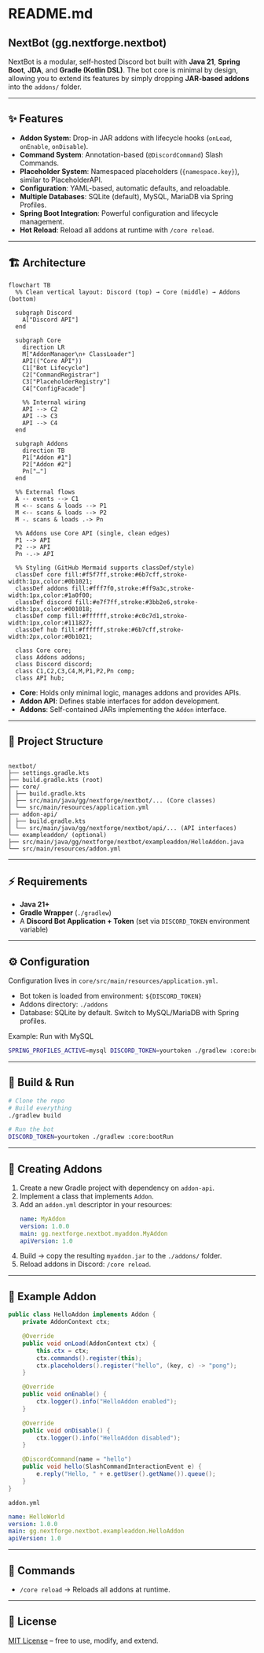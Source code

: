 # README.md

## NextBot (gg.nextforge.nextbot)

NextBot is a modular, self-hosted Discord bot built with **Java 21**, **Spring Boot**, **JDA**, and **Gradle (Kotlin
DSL)**. The bot core is minimal by design, allowing you to extend its features by simply dropping **JAR-based addons**
into the `addons/` folder.

---

## ✨ Features

- **Addon System**: Drop-in JAR addons with lifecycle hooks (`onLoad`, `onEnable`, `onDisable`).
- **Command System**: Annotation-based (`@DiscordCommand`) Slash Commands.
- **Placeholder System**: Namespaced placeholders (`{namespace.key}`), similar to PlaceholderAPI.
- **Configuration**: YAML-based, automatic defaults, and reloadable.
- **Multiple Databases**: SQLite (default), MySQL, MariaDB via Spring Profiles.
- **Spring Boot Integration**: Powerful configuration and lifecycle management.
- **Hot Reload**: Reload all addons at runtime with `/core reload`.

---

## 🏗️ Architecture

```mermaid
flowchart TB
  %% Clean vertical layout: Discord (top) → Core (middle) → Addons (bottom)

  subgraph Discord
    A["Discord API"]
  end

  subgraph Core
    direction LR
    M["AddonManager\n+ ClassLoader"]
    API(("Core API"))
    C1["Bot Lifecycle"]
    C2["CommandRegistrar"]
    C3["PlaceholderRegistry"]
    C4["ConfigFacade"]

    %% Internal wiring
    API --> C2
    API --> C3
    API --> C4
  end

  subgraph Addons
    direction TB
    P1["Addon #1"]
    P2["Addon #2"]
    Pn["…"]
  end

  %% External flows
  A -- events --> C1
  M <-- scans & loads --> P1
  M <-- scans & loads --> P2
  M -. scans & loads .-> Pn

  %% Addons use Core API (single, clean edges)
  P1 --> API
  P2 --> API
  Pn -.-> API

  %% Styling (GitHub Mermaid supports classDef/style)
  classDef core fill:#f5f7ff,stroke:#6b7cff,stroke-width:1px,color:#0b1021;
  classDef addons fill:#fff7f0,stroke:#ff9a3c,stroke-width:1px,color:#1a0f00;
  classDef discord fill:#e7f7ff,stroke:#3bb2e6,stroke-width:1px,color:#001018;
  classDef comp fill:#ffffff,stroke:#c0c7d1,stroke-width:1px,color:#111827;
  classDef hub fill:#ffffff,stroke:#6b7cff,stroke-width:2px,color:#0b1021;

  class Core core;
  class Addons addons;
  class Discord discord;
  class C1,C2,C3,C4,M,P1,P2,Pn comp;
  class API hub;
```

- **Core**: Holds only minimal logic, manages addons and provides APIs.
- **Addon API**: Defines stable interfaces for addon development.
- **Addons**: Self-contained JARs implementing the `Addon` interface.

---

## 📂 Project Structure
```

nextbot/
├── settings.gradle.kts
├── build.gradle.kts (root)
├── core/
│ ├── build.gradle.kts
│ ├── src/main/java/gg/nextforge/nextbot/... (Core classes)
│ └── src/main/resources/application.yml
├── addon-api/
│ ├── build.gradle.kts
│ └── src/main/java/gg/nextforge/nextbot/api/... (API interfaces)
└── exampleaddon/ (optional)
├── src/main/java/gg/nextforge/nextbot/exampleaddon/HelloAddon.java
└── src/main/resources/addon.yml

```

---

## ⚡ Requirements
- **Java 21+**
- **Gradle Wrapper** (`./gradlew`)
- A **Discord Bot Application + Token** (set via `DISCORD_TOKEN` environment variable)

---

## ⚙️ Configuration
Configuration lives in `core/src/main/resources/application.yml`.

- Bot token is loaded from environment: `${DISCORD_TOKEN}`
- Addons directory: `./addons`
- Database: SQLite by default. Switch to MySQL/MariaDB with Spring profiles.

Example: Run with MySQL
```bash
SPRING_PROFILES_ACTIVE=mysql DISCORD_TOKEN=yourtoken ./gradlew :core:bootRun
```

---

## 🚀 Build & Run

```bash
# Clone the repo
# Build everything
./gradlew build

# Run the bot
DISCORD_TOKEN=yourtoken ./gradlew :core:bootRun
```

---

## 🧩 Creating Addons

1. Create a new Gradle project with dependency on `addon-api`.
2. Implement a class that implements `Addon`.
3. Add an `addon.yml` descriptor in your resources:
   ```yaml
   name: MyAddon
   version: 1.0.0
   main: gg.nextforge.nextbot.myaddon.MyAddon
   apiVersion: 1.0
   ```
4. Build → copy the resulting `myaddon.jar` to the `./addons/` folder.
5. Reload addons in Discord: `/core reload`.

---

## 📝 Example Addon

```java
public class HelloAddon implements Addon {
    private AddonContext ctx;

    @Override
    public void onLoad(AddonContext ctx) {
        this.ctx = ctx;
        ctx.commands().register(this);
        ctx.placeholders().register("hello", (key, c) -> "pong");
    }

    @Override
    public void onEnable() {
        ctx.logger().info("HelloAddon enabled");
    }

    @Override
    public void onDisable() {
        ctx.logger().info("HelloAddon disabled");
    }

    @DiscordCommand(name = "hello")
    public void hello(SlashCommandInteractionEvent e) {
        e.reply("Hello, " + e.getUser().getName()).queue();
    }
}
```

`addon.yml`

```yaml
name: HelloWorld
version: 1.0.0
main: gg.nextforge.nextbot.exampleaddon.HelloAddon
apiVersion: 1.0
```

---

## 🔧 Commands

- `/core reload` → Reloads all addons at runtime.

---

## 📖 License

[MIT License](LICENSE) – free to use, modify, and extend.
